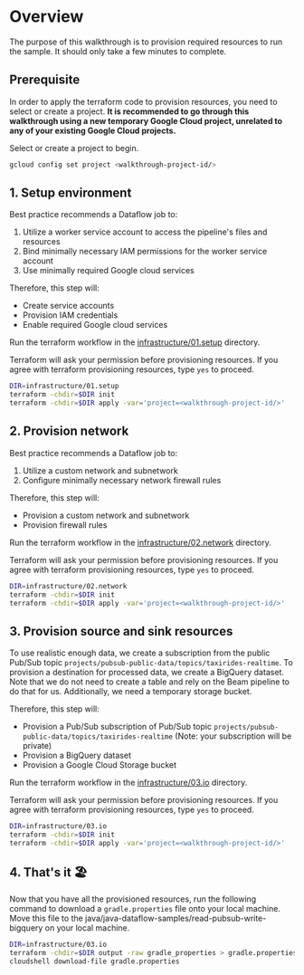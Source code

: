 # Overview

The purpose of this walkthrough is to provision required resources to run the sample.  It should only take a few
minutes to complete.

## Prerequisite

In order to apply the terraform code to provision resources, you need to select or create a project.
**It is recommended to go through this walkthrough using a new temporary Google Cloud project, unrelated to any of your
existing Google Cloud projects.**

Select or create a project to begin.

<walkthrough-project-setup></walkthrough-project-setup>

```sh
gcloud config set project <walkthrough-project-id/>
```

## 1. Setup environment

Best practice recommends a Dataflow job to:
1) Utilize a worker service account to access the pipeline's files and resources
2) Bind minimally necessary IAM permissions for the worker service account
3) Use minimally required Google cloud services

Therefore, this step will:

- Create service accounts
- Provision IAM credentials
- Enable required Google cloud services

Run the terraform workflow in
the [infrastructure/01.setup](infrastructure/01.setup) directory.

Terraform will ask your permission before provisioning resources.
If you agree with terraform provisioning resources,
type `yes` to proceed.

```sh
DIR=infrastructure/01.setup
terraform -chdir=$DIR init
terraform -chdir=$DIR apply -var='project=<walkthrough-project-id/>'
```

## 2. Provision network

Best practice recommends a Dataflow job to:
1. Utilize a custom network and subnetwork
2. Configure minimally necessary network firewall rules

Therefore, this step will:

- Provision a custom network and subnetwork
- Provision firewall rules

Run the terraform workflow in
the [infrastructure/02.network](infrastructure/02.network) directory.

Terraform will ask your permission before provisioning resources.
If you agree with terraform provisioning resources,
type `yes` to proceed.

```sh
DIR=infrastructure/02.network
terraform -chdir=$DIR init
terraform -chdir=$DIR apply -var='project=<walkthrough-project-id/>'
```

## 3. Provision source and sink resources

To use realistic enough data, we create a subscription from the public Pub/Sub topic
`projects/pubsub-public-data/topics/taxirides-realtime`.  To provision a destination for processed data, we
create a BigQuery dataset.  Note that we do not need to create a table and rely on the Beam pipeline to do that
for us.  Additionally, we need a temporary storage bucket.

Therefore, this step will:
- Provision a Pub/Sub subscription of Pub/Sub topic `projects/pubsub-public-data/topics/taxirides-realtime` (Note:
your subscription will be private)
- Provision a BigQuery dataset
- Provision a Google Cloud Storage bucket

Run the terraform workflow in
the [infrastructure/03.io](infrastructure/03.io) directory.

Terraform will ask your permission before provisioning resources.
If you agree with terraform provisioning resources,
type `yes` to proceed.

```sh
DIR=infrastructure/03.io
terraform -chdir=$DIR init
terraform -chdir=$DIR apply -var='project=<walkthrough-project-id/>'
```

## 4. That's it 🏖️

Now that you have all the provisioned resources, run the following command to download a `gradle.properties` file
onto your local machine.  Move this file to the java/java-dataflow-samples/read-pubsub-write-bigquery
on your local machine.

```sh
DIR=infrastructure/03.io
terraform -chdir=$DIR output -raw gradle_properties > gradle.properties
cloudshell download-file gradle.properties
```
